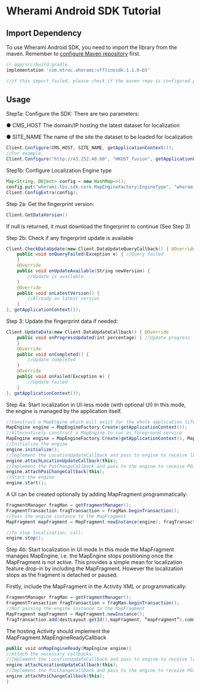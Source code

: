 # Wherami Android SDK Tutorial

## Import Dependency
To use Wherami Android SDK, you need to import the library from the maven. Remember to [configure Maven repository](https://github.com/MTrec-PathAdvisor/HKUST-Path-Advisor-Localization.github.io/blob/main/Android%20SDK%20gradle%20setting.md) first.
```gradle
// app/src/build.gradle
implementation 'com.mtrec.wherami:offlinesdk:1.1.0-b5'

//if this import failed, please check if the maven repo is configured properly. Or, use the static library provided by Admin.
```

## Usage
Step1a: Configure the SDK: There are two parameters:

● CMS_HOST​ The domain/IP hosting the latest dataset for localization

● SITE_NAME ​The name of the site the dataset to be loaded for localization
```java
Client​.Configure(CMS_HOST, SITE_NAME, getApplicationContext());
//For example,
Client​.Configure("http://43.252.40.60", "HKUST_fusion", getApplicationContext());
```

Step1b: Configure Localization Engine type
```java
Map<String, Object> config = new HashMap<>();
config.put("wherami.lbs.sdk.core.MapEngineFactory:EngineType", "wherami.lbs.sdk.core.NativeMapEngine");
Client.ConfigExtra(config);
```

Step 2a: Get the fingerprint version:
```java
Client​.GetDataVersion()
```
If null is returned, it must download the fingerprint to continue (See Step 3)

Step 2b: Check if any fingerprint update is available
```java
Client​.CheckDataUpdate(new ​Client​.​DataUpdateQueryCallback​() { @Override
    public void onQueryFailed(​Exception​ e) { //Query failed
    }
    @Override
    public void onUpdateAvailable(​String​ newVersion) {
        //Update is available
    }
    @Override
    public void onLatestVersion() {
        //Already on latest version
    }
}, getApplicationContext());
```

Step 3: Update the fingerprint data if needed:
```java
Client​.UpdateData(new ​Client​.​DataUpdateCallback​() { @Override
    public void onProgressUpdated(​int​ percentage) { //Update progress
    }
    @Override
    public void onCompleted() {
        //Update completed
    }
    @Override
    public void onFailed(​Exception​ e) {
        //Update failed
    }
}, getApplicationContext());
```

Step 4a: Start localization in UI-less mode (with optional UI) In this mode, the engine is managed by the application itself.
```java
//Construct a MapEngine which will exist for the whole application lifetime
MapEngine ​engine = MapEngineFactory.Create(getApplicationContext());
//Alternatively construct a MapEngine to run as foreground service
MapEngine ​engine = MapEngineFactory.Create(getApplicationContext(), MapEngineFactory.MODE_FOREGROUND_SERVICE);
//Initialize the engine
engine.initialize();
//Implement the LocationUpdateCallback and pass to engine to receive location update.
engine.attachLocationUpdateCallback(this);
//Implement the PoiChangeCallback and pass to the engine to receive POI change update.
engine.attachPoiChangeCallback(this);
//Start the engine
engine.start();
```
A UI can be created optionally by adding MapFragment programmatically:
```java
FragmentManager​ fragMan = getFragmentManager();
FragmentTransaction​ fragTransaction = fragMan.beginTransaction();
//Pass the engine instance to the MapFragment
MapFragment ​mapFragment = MapFragment.newInstance(engine); fragTransaction.add(destLayout.getId(),mapFragment, “mapFragment”).commit();

//To stop localization, call:
engine.stop();
```

Step 4b: Start localization in UI mode
In this mode the MapFragment manages MapEngine, i.e. the MapEngine stops positioning once the MapFragment is not active. This provides a simple mean for localization feature drop-in by including the MapFragment. However the localization stops as the fragment is detached or paused.

Firstly, include the MapFragment in the Activity XML or programmatically:
```java
FragmentManager​ fragMan = getFragmentManager();
FragmentTransaction​ fragTransaction = fragMan.beginTransaction();
//Not passing the engine instance to the MapFragment
MapFragment ​mapFragment = MapFragment.newInstance();
fragTransaction.add(destLayout.getId(),mapFragment, “mapFragment”).commit();
```
The hosting Activity should implement the MapFragment.MapEngineReadyCallback
```java
public void onMapEngineReady(​MapEngine​ engine){
//Attach the necessary callbacks
//Implement the LocationUpdateCallback and pass to engine to receive location update.
engine.attachLocationUpdateCallback(this);
//Implement the PoiChangeCallback and pass to the engine to receive POI change update.
engine.attachPoiChangeCallback(this);
}
```
